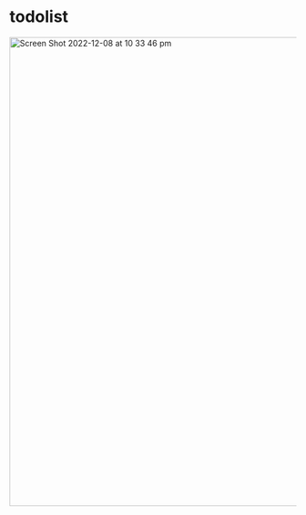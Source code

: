 # todolist
<img width="823" alt="Screen Shot 2022-12-08 at 10 33 46 pm" src="https://user-images.githubusercontent.com/98025518/206473491-d5e1674b-1c64-4f35-8fdd-18c941a499f5.png">

